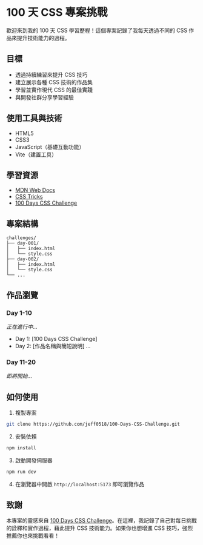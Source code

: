 # 100 天 CSS 專案挑戰
歡迎來到我的 100 天 CSS 學習歷程！這個專案記錄了我每天透過不同的 CSS 作品來提升技術能力的過程。

## 目標
* 透過持續練習來提升 CSS 技巧
* 建立展示各種 CSS 技術的作品集
* 學習並實作現代 CSS 的最佳實踐
* 與開發社群分享學習經驗

## 使用工具與技術
* HTML5
* CSS3
* JavaScript（基礎互動功能）
* Vite（建置工具）

## 學習資源
* [MDN Web Docs](https://developer.mozilla.org/zh-TW/)
* [CSS Tricks](https://css-tricks.com/)
* [100 Days CSS Challenge](https://100dayscss.com/)

## 專案結構
```
challenges/
├── day-001/
│   ├── index.html
│   └── style.css
├── day-002/
│   ├── index.html
│   └── style.css
└── ...
```

## 作品瀏覽
### Day 1-10
*正在進行中...*
- Day 1: [100 Days CSS Challenge]
- Day 2: [作品名稱與簡短說明]
...

### Day 11-20
*即將開始...*

## 如何使用
1. 複製專案
```bash
git clone https://github.com/jeff0518/100-Days-CSS-Challenge.git
```

2. 安裝依賴
```bash
npm install
```

3. 啟動開發伺服器
```bash
npm run dev
```

4. 在瀏覽器中開啟 `http://localhost:5173` 即可瀏覽作品

## 致謝
本專案的靈感來自 [100 Days CSS Challenge](https://100dayscss.com/)。在這裡，我記錄了自己對每日挑戰的詮釋和實作過程，藉此提升 CSS 技術能力。如果你也想增進 CSS 技巧，強烈推薦你也來挑戰看看！


